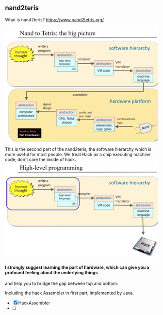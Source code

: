 ## nand2teris

What is nand2teris?
https://www.nand2tetris.org/

![](img/big-picture.png)

This is the second part of the nand2teris, the software hierarchy which is more useful for most people.
We treat Hack as a chip executing machine code, don't care the inside of hack.
![](img/software.png)

#### I strongly suggest learning the part of hardware, which can give you a profound feeling about the underlying things 
and help you to bridge the gap between top and bottom.

Including the hack Assembler in first part, implemented by Java.




- [x] HackAssembler
- [ ] 
